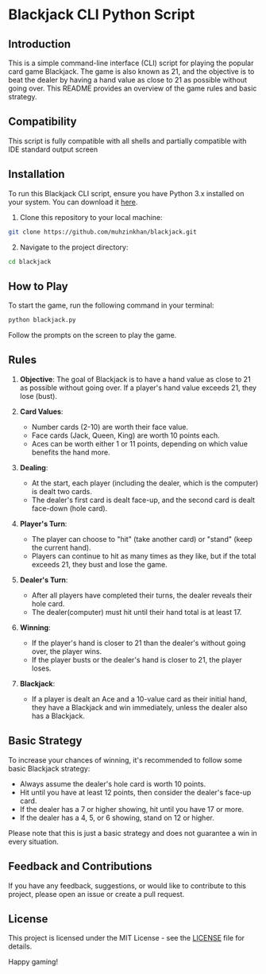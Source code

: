 # Blackjack CLI Python Script

## Introduction

This is a simple command-line interface (CLI) script for playing the popular card game Blackjack. The game is also known as 21, and the objective is to beat the dealer by having a hand value as close to 21 as possible without going over. This README provides an overview of the game rules and basic strategy.

## Compatibility

This script is fully compatible with all shells and partially compatible with IDE standard output screen

## Installation

To run this Blackjack CLI script, ensure you have Python 3.x installed on your system. You can download it [here](https://www.python.org/downloads/).

1. Clone this repository to your local machine:

```bash
git clone https://github.com/muhzinkhan/blackjack.git
```

2. Navigate to the project directory:

```bash
cd blackjack
```

## How to Play

To start the game, run the following command in your terminal:

```bash
python blackjack.py
```

Follow the prompts on the screen to play the game.

## Rules

1. **Objective**: The goal of Blackjack is to have a hand value as close to 21 as possible without going over. If a player's hand value exceeds 21, they lose (bust).

2. **Card Values**:
   - Number cards (2-10) are worth their face value.
   - Face cards (Jack, Queen, King) are worth 10 points each.
   - Aces can be worth either 1 or 11 points, depending on which value benefits the hand more.

3. **Dealing**:
   - At the start, each player (including the dealer, which is the computer) is dealt two cards.
   - The dealer's first card is dealt face-up, and the second card is dealt face-down (hole card).

4. **Player's Turn**:
   - The player can choose to "hit" (take another card) or "stand" (keep the current hand).
   - Players can continue to hit as many times as they like, but if the total exceeds 21, they bust and lose the game.

5. **Dealer's Turn**:
   - After all players have completed their turns, the dealer reveals their hole card.
   - The dealer(computer) must hit until their hand total is at least 17.

6. **Winning**:
   - If the player's hand is closer to 21 than the dealer's without going over, the player wins.
   - If the player busts or the dealer's hand is closer to 21, the player loses.

7. **Blackjack**:
   - If a player is dealt an Ace and a 10-value card as their initial hand, they have a Blackjack and win immediately, unless the dealer also has a Blackjack.

## Basic Strategy

To increase your chances of winning, it's recommended to follow some basic Blackjack strategy:

- Always assume the dealer's hole card is worth 10 points.
- Hit until you have at least 12 points, then consider the dealer's face-up card.
- If the dealer has a 7 or higher showing, hit until you have 17 or more.
- If the dealer has a 4, 5, or 6 showing, stand on 12 or higher.

Please note that this is just a basic strategy and does not guarantee a win in every situation.

## Feedback and Contributions

If you have any feedback, suggestions, or would like to contribute to this project, please open an issue or create a pull request.

## License

This project is licensed under the MIT License - see the [LICENSE](LICENSE) file for details.

Happy gaming!